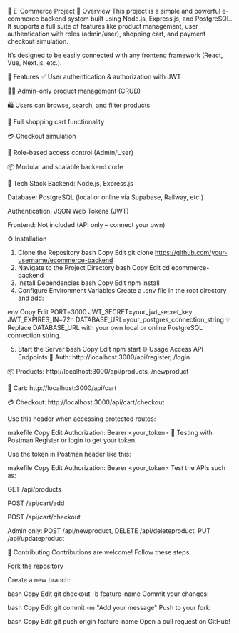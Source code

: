 🛒 E-Commerce Project
📖 Overview
This project is a simple and powerful e-commerce backend system built using Node.js, Express.js, and PostgreSQL. It supports a full suite of features like product management, user authentication with roles (admin/user), shopping cart, and payment checkout simulation.

It’s designed to be easily connected with any frontend framework (React, Vue, Next.js, etc.).

🚀 Features
✅ User authentication & authorization with JWT

🧑‍💼 Admin-only product management (CRUD)

🛍️ Users can browse, search, and filter products

🛒 Full shopping cart functionality

💳 Checkout simulation

🔐 Role-based access control (Admin/User)

📦 Modular and scalable backend code

🧰 Tech Stack
Backend: Node.js, Express.js

Database: PostgreSQL (local or online via Supabase, Railway, etc.)

Authentication: JSON Web Tokens (JWT)

Frontend: Not included (API only – connect your own)

⚙️ Installation
1. Clone the Repository
bash
Copy
Edit
git clone https://github.com/your-username/ecommerce-backend
2. Navigate to the Project Directory
bash
Copy
Edit
cd ecommerce-backend
3. Install Dependencies
bash
Copy
Edit
npm install
4. Configure Environment Variables
Create a .env file in the root directory and add:

env
Copy
Edit
PORT=3000
JWT_SECRET=your_jwt_secret_key
JWT_EXPIRES_IN=72h
DATABASE_URL=your_postgres_connection_string
💡 Replace DATABASE_URL with your own local or online PostgreSQL connection string.

5. Start the Server
bash
Copy
Edit
npm start
🌐 Usage
Access API Endpoints
🔐 Auth: http://localhost:3000/api/register, /login

📦 Products: http://localhost:3000/api/products, /newproduct

🛒 Cart: http://localhost:3000/api/cart

💳 Checkout: http://localhost:3000/api/cart/checkout

Use this header when accessing protected routes:

makefile
Copy
Edit
Authorization: Bearer <your_token>
🧪 Testing with Postman
Register or login to get your token.

Use the token in Postman header like this:

makefile
Copy
Edit
Authorization: Bearer <your_token>
Test the APIs such as:

GET /api/products

POST /api/cart/add

POST /api/cart/checkout

Admin only: POST /api/newproduct, DELETE /api/deleteproduct, PUT /api/updateproduct

👥 Contributing
Contributions are welcome! Follow these steps:

Fork the repository

Create a new branch:

bash
Copy
Edit
git checkout -b feature-name
Commit your changes:

bash
Copy
Edit
git commit -m "Add your message"
Push to your fork:

bash
Copy
Edit
git push origin feature-name
Open a pull request on GitHub!
